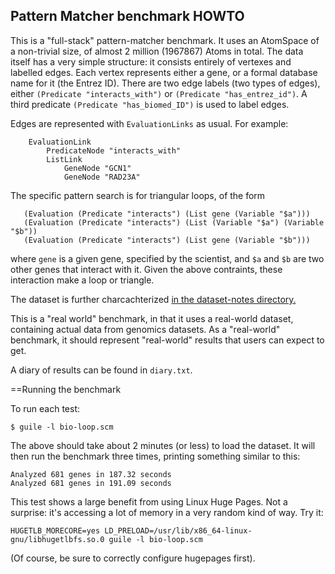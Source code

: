 
Pattern Matcher benchmark HOWTO
-------------------------------
This is a "full-stack" pattern-matcher benchmark. It uses an AtomSpace
of a non-trivial size, of almost 2 million (1967867) Atoms in total.
The data itself has a very simple structure: it consists entirely of
vertexes and labelled edges. Each vertex represents either a gene,
or a formal database name for it (the Entrez ID).  There are two edge
labels (two types of edges), either `(Predicate "interacts_with")` or
`(Predicate "has_entrez_id")`. A third predicate `(Predicate
"has_biomed_ID")` is used to label edges.

Edges are represented with `EvaluationLinks` as usual. For example:
```
	EvaluationLink
		PredicateNode "interacts_with"
		ListLink
			GeneNode "GCN1"
			GeneNode "RAD23A"
```

The specific pattern search is for triangular loops, of the form
```
   (Evaluation (Predicate "interacts") (List gene (Variable "$a")))
   (Evaluation (Predicate "interacts") (List (Variable "$a") (Variable "$b"))
   (Evaluation (Predicate "interacts") (List gene (Variable "$b")))
```
where `gene` is a given gene, specified by the scientist, and `$a` and
`$b` are two other genes that interact with it.  Given the above
contraints, these interaction make a loop or triangle.

The dataset is further charcachterized
[in the dataset-notes directory.](./dataset-notes)

This is a "real world" benchmark, in that it uses a real-world dataset,
containing actual data from genomics datasets.  As a "real-world"
benchmark, it should represent "real-world" results that users can
expect to get.

A diary of results can be found in `diary.txt`.

==Running the benchmark

To run each test:
```
$ guile -l bio-loop.scm
```
The above should take about 2 minutes (or less) to load the dataset.
It will then run the benchmark three times, printing something similar
to this:

```
Analyzed 681 genes in 187.32 seconds
Analyzed 681 genes in 191.09 seconds
```

This test shows a large benefit from using Linux Huge Pages.
Not a surprise: it's accessing a lot of memory in a very random
kind of way.  Try it:
```
HUGETLB_MORECORE=yes LD_PRELOAD=/usr/lib/x86_64-linux-gnu/libhugetlbfs.so.0 guile -l bio-loop.scm
```
(Of course, be sure to correctly configure hugepages first).
